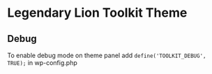 # Legendary Lion Toolkit Theme
## Debug
To enable debug mode on theme panel add `define('TOOLKIT_DEBUG', TRUE);` in wp-config.php